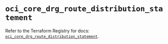 # `oci_core_drg_route_distribution_statement`

Refer to the Terraform Registry for docs: [`oci_core_drg_route_distribution_statement`](https://registry.terraform.io/providers/oracle/oci/6.18.0/docs/resources/core_drg_route_distribution_statement).

